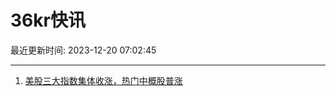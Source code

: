 # 36kr快讯

最近更新时间: 2023-12-20 07:02:45

--- 
1. [美股三大指数集体收涨，热门中概股普涨](https://www.36kr.com/newsflashes/2568258956420484) 
